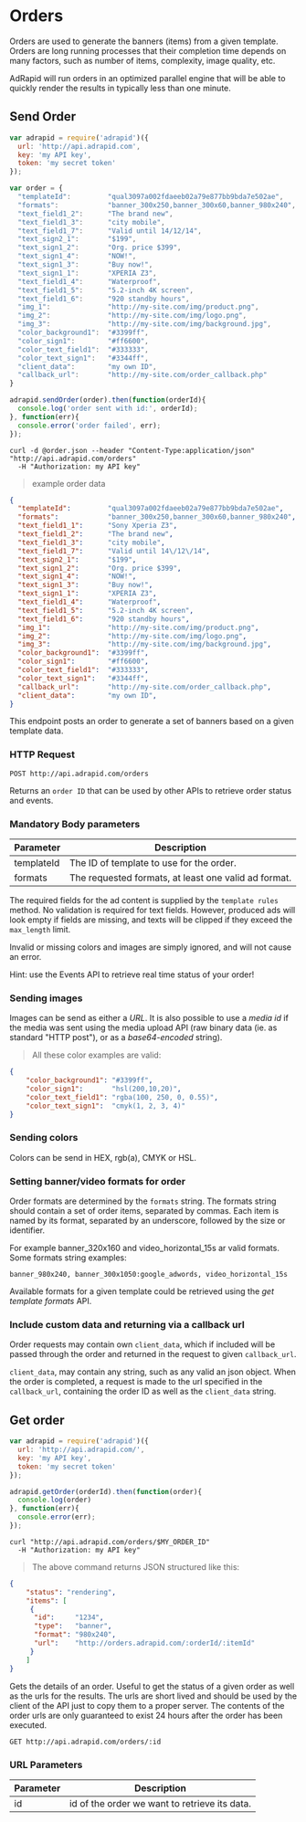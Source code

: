 # Orders

Orders are used to generate the banners (items) from a given template. Orders are long
running processes that their completion time depends on many factors, such as number
of items, complexity, image quality, etc.

AdRapid will run orders in an optimized parallel engine that will be able to quickly render the
results in typically less than one minute.

## Send Order

```javascript
var adrapid = require('adrapid')({
  url: 'http://api.adrapid.com',
  key: 'my API key',
  token: 'my secret token'
});

var order = {
  "templateId":         "qual3097a002fdaeeb02a79e877bb9bda7e502ae",
  "formats":            "banner_300x250,banner_300x60,banner_980x240", "text_field1_1":      "Sony Xperia Z3",
  "text_field1_2":      "The brand new",
  "text_field1_3":      "city mobile",
  "text_field1_7":      "Valid until 14/12/14",
  "text_sign2_1":       "$199",
  "text_sign1_2":       "Org. price $399",
  "text_sign1_4":       "NOW!",
  "text_sign1_3":       "Buy now!",
  "text_sign1_1":       "XPERIA Z3",
  "text_field1_4":      "Waterproof",
  "text_field1_5":      "5.2-inch 4K screen",
  "text_field1_6":      "920 standby hours",
  "img_1":              "http://my-site.com/img/product.png",
  "img_2":              "http://my-site.com/img/logo.png",
  "img_3":              "http://my-site.com/img/background.jpg",
  "color_background1":  "#3399ff",
  "color_sign1":        "#ff6600",
  "color_text_field1":  "#333333",
  "color_text_sign1":   "#3344ff",
  "client_data":        "my own ID",
  "callback_url":       "http://my-site.com/order_callback.php"
}

adrapid.sendOrder(order).then(function(orderId){
  console.log('order sent with id:', orderId);
}, function(err){
  console.error('order failed', err);
});
```

```shell
curl -d @order.json --header "Content-Type:application/json" "http://api.adrapid.com/orders"
  -H "Authorization: my API key"
```

> example order data

```json
{
  "templateId":         "qual3097a002fdaeeb02a79e877bb9bda7e502ae",
  "formats":            "banner_300x250,banner_300x60,banner_980x240",
  "text_field1_1":      "Sony Xperia Z3",
  "text_field1_2":      "The brand new",
  "text_field1_3":      "city mobile",
  "text_field1_7":      "Valid until 14\/12\/14",
  "text_sign2_1":       "$199",
  "text_sign1_2":       "Org. price $399",
  "text_sign1_4":       "NOW!",
  "text_sign1_3":       "Buy now!",
  "text_sign1_1":       "XPERIA Z3",
  "text_field1_4":      "Waterproof",
  "text_field1_5":      "5.2-inch 4K screen",
  "text_field1_6":      "920 standby hours",
  "img_1":              "http://my-site.com/img/product.png",
  "img_2":              "http://my-site.com/img/logo.png",
  "img_3":              "http://my-site.com/img/background.jpg",
  "color_background1":  "#3399ff",
  "color_sign1":        "#ff6600",
  "color_text_field1":  "#333333",
  "color_text_sign1":   "#3344ff",
  "callback_url":       "http://my-site.com/order_callback.php",
  "client_data":        "my own ID",
}
```

This endpoint posts an order to generate a set of banners based on a given template data.

### HTTP Request

`POST http://api.adrapid.com/orders`


Returns an `order ID` that can be used by other APIs to retrieve order status and events.


### Mandatory Body parameters

Parameter | Description
--------- | -----------
templateId | The ID of template to use for the order.
formats | The requested formats, at least one valid ad format.


The required fields for the ad content is supplied by the `template rules` method. No validation is required for text fields. However, produced ads will look empty if fields are missing, and texts will be clipped if they exceed the `max_length` limit.

Invalid or missing colors and images are simply ignored, and will not cause an error.


<aside class="success">
Hint: use the Events API to retrieve real time status of your order!
</aside>

### Sending images

Images can be send as either a *URL*. It is also possible to use a *media id* if the media
was sent using the media upload API (raw binary data (ie. as standard "HTTP post"), or as a *base64-encoded* string).

> All these color examples are valid:

```json
{
    "color_background1": "#3399ff",
    "color_sign1":       "hsl(200,10,20)",
    "color_text_field1": "rgba(100, 250, 0, 0.55)",
    "color_text_sign1":  "cmyk(1, 2, 3, 4)"
}
```
### Sending colors

Colors can be send in HEX, rgb(a), CMYK or HSL.

### Setting banner/video formats for order

Order formats are determined by the `formats` string. The formats string should contain a set of
order items, separated by commas. Each item is named by its format, separated by an underscore,
followed by the size or identifier.

For example banner_320x160 and video_horizontal_15s ar valid formats. Some formats string examples:

`banner_980x240, banner_300x1050:google_adwords, video_horizontal_15s`

Available formats for a given template could be retrieved using the *get template formats* API.


### Include custom data and returning via a callback url

Order requests may contain own `client_data`, which if included will be passed through
the order and returned in the request to given `callback_url`.

`client_data`, may contain any string, such as any valid an json object. When the order is completed,
a request is made to the url specified in the `callback_url`, containing the order ID as well as
the `client_data` string.


## Get order

```javascript
var adrapid = require('adrapid')({
  url: 'http://api.adrapid.com/',
  key: 'my API key',
  token: 'my secret token'
});

adrapid.getOrder(orderId).then(function(order){
  console.log(order)
}, function(err){
  console.error(err);
});
```

```shell
curl "http://api.adrapid.com/orders/$MY_ORDER_ID"
  -H "Authorization: my API key"
```

> The above command returns JSON structured like this:

```json
{
    "status": "rendering",
    "items": [
     {
      "id":     "1234",
      "type":   "banner",
      "format": "980x240",
      "url":    "http://orders.adrapid.com/:orderId/:itemId"
     }
    ]
}
```

Gets the details of an order. Useful to get the status of a given order as well
as the urls for the results. The urls are short lived and should be used by the
client of the API just to copy them to a proper server. The contents of the order
urls are only guaranteed to exist 24 hours after the order has been executed.

`GET http://api.adrapid.com/orders/:id`

### URL Parameters

Parameter |  Description
--------- | -------------
id        | id of the order we want to retrieve its data.

